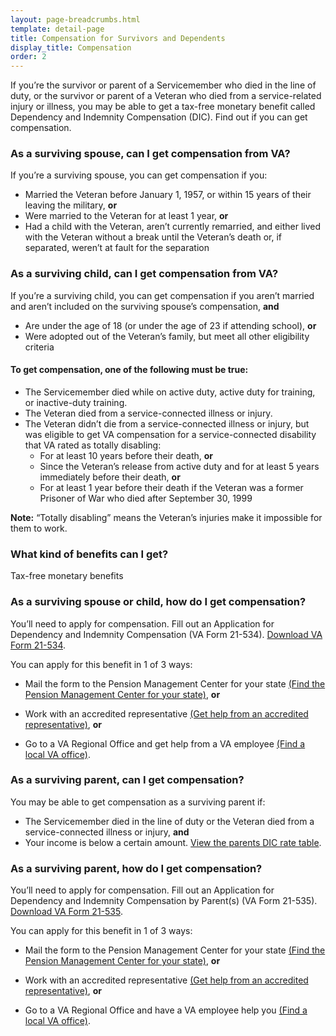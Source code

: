```yaml
---
layout: page-breadcrumbs.html
template: detail-page
title: Compensation for Survivors and Dependents
display_title: Compensation
order: 2
---
```


<div class="usa-font-lead">

If you’re the survivor or parent of a Servicemember who died in the line of duty, or the survivor or parent of a Veteran who died from a service-related injury or illness, you may be able to get a tax-free monetary benefit called Dependency and Indemnity Compensation (DIC). Find out if you can get compensation.

</div>

<div class="feature" markdown="0">

### As a surviving spouse, can I get compensation from VA?

If you’re a surviving spouse, you can get compensation if you:
- Married the Veteran before January 1, 1957, or within 15 years of their leaving the military, **or**
- Were married to the Veteran for at least 1 year, **or**
- Had a child with the Veteran, aren’t currently remarried, and either lived with the Veteran without a break until the Veteran’s death or, if separated, weren’t at fault for the separation

</div>

<div class="feature" markdown="0">

### As a surviving child, can I get compensation from VA?

If you’re a surviving child, you can get compensation if you aren’t married and aren’t included on the surviving spouse’s compensation, **and**
- Are under the age of 18 (or under the age of 23 if attending school), **or**
- Were adopted out of the Veteran’s family, but meet all other eligibility criteria

</div>

#### To get compensation, one of the following must be true:

- The Servicemember died while on active duty, active duty for training, or inactive-duty training.
- The Veteran died from a service-connected illness or injury.
- The Veteran didn’t die from a service-connected illness or injury, but was eligible to get VA compensation for a service-connected disability that VA rated as totally disabling:
  - For at least 10 years before their death, **or**
  - Since the Veteran’s release from active duty and for at least 5 years immediately before their death, **or**
  - For at least 1 year before their death if the Veteran was a former Prisoner of War who died after September 30, 1999

**Note:** “Totally disabling” means the Veteran’s injuries make it impossible for them to work.

<div class="feature" markdown="0">

### What kind of benefits can I get?

Tax-free monetary benefits

</div>

### As a surviving spouse or child, how do I get compensation?

You’ll need to apply for compensation. Fill out an Application for Dependency and Indemnity Compensation (VA Form 21-534). [Download VA Form 21-534](http://www.vba.va.gov/pubs/forms/VBA-21-534-ARE.pdf).

You can apply for this benefit in 1 of 3 ways:

- Mail the form to the Pension Management Center for your state [(Find the Pension Management Center for your state)](http://www.benefits.va.gov/PENSION/resources-contact.asp), **or**

- Work with an accredited representative [(Get help from an accredited representative)](https://www.vets.gov/disability-benefits/apply/help/index.html), **or**

- Go to a VA Regional Office and get help from a VA employee [(Find a local VA office)](/facilities/).


### As a surviving parent, can I get compensation?

You may be able to get compensation as a surviving parent if:
- The Servicemember died in the line of duty or the Veteran died from a service-connected illness or injury, **and**
- Your income is below a certain amount. [View the parents DIC rate table]( http://benefits.va.gov/Pension/current_rates_Parents_DIC_pen.asp).

### As a surviving parent, how do I get compensation?

You’ll need to apply for compensation. Fill out an Application for Dependency and Indemnity Compensation by Parent(s) (VA Form 21-535). [Download VA Form 21-535](http://www.vba.va.gov/pubs/forms/VBA-21-535-ARE.pdf).

You can apply for this benefit in 1 of 3 ways:

- Mail the form to the Pension Management Center for your state [(Find the Pension Management Center for your state)](http://www.benefits.va.gov/PENSION/resources-contact.asp), **or**

- Work with an accredited representative [(Get help from an accredited representative)](https://www.vets.gov/disability-benefits/apply/help/index.html), **or**

- Go to a VA Regional Office and have a VA employee help you [(Find a local VA office)](/facilities/).




